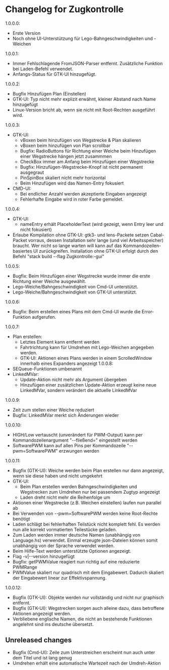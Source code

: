 # Changelog for Zugkontrolle
1.0.0.0:
- Erste Version
- Noch ohne UI-Unterstützung für Lego-Bahngeschwindigkeiten und -Weichen

1.0.0.1:
- Immer Fehlschlagende FromJSON-Parser entfernt. Zusätzliche Funktion bei Laden-Befehl verwendet.
- Anfangs-Status für GTK-UI hinzugefügt.

1.0.0.2:
- Bugfix Hinzufügen Plan (Einstellen)
- GTK-UI: Typ nicht mehr explizit erwähnt, kleiner Abstand nach Name hinzugefügt
- Linux-Version bricht ab, wenn sie nicht mit Root-Rechten ausgeführt wird.

1.0.0.3:
- GTK-UI:
    - vBoxen beim hinzufügen von Wegstrecke & Plan skalieren
    - vBoxen beim hinzufügen von Plan scrollbar
    - Bugfix: RadioButtons für Richtung einer Weiche beim Hinzufügen einer Wegstrecke hängen jetzt zusammmen
    - CheckBox immer am Anfang beim Hinzufügen einer Wegstrecke
    - Bugfix: Hinzufügen-Wegstrecke-Knopf ist nicht permanent ausgegraut
    - PinSpinBox skaliert nicht mehr horizontal
    - Beim Hinzufügen wird das Namen-Entry fokusiert
- CMD-UI:
    - Bei endlicher Anzahl werden akzeptierte Eingaben angezeigt
    - Fehlerhafte Eingabe wird in roter Farbe gemeldet.

1.0.0.4:
- GTK-UI:
    - nameEntry erhält PlaceholderText (wird gezeigt, wenn Entry leer und nicht fokusiert)
- Erlaube Kompilation ohne GTK-UI:
    gtk3- und lens-Packete setzen Cabal-Packet vorraus, dessen Installation sehr lange (und viel Arbeitsspeicher) braucht.
    Wer nicht so lange warten will kann auf das Kommandozeilen-basiertes UI zurückgreifen.
    Installation ohne GTK-UI erfolgt durch den Befehl "stack build --flag Zugkontrolle:-gui"

1.0.0.5:
- Bugfix: Beim Hinzufügen einer Wegstrecke wurde immer die erste Richtung einer Weiche ausgewählt.
- Lego-Weiche/Bahngeschwindigkeit von Cmd-UI unterstützt.
- Lego-Weiche/Bahngeschwindigkeit von GTK-UI unterstützt.

1.0.0.6:
- Bugfix: Beim erstellen eines Plans mit dem Cmd-UI wurde die Error-Funktion aufgerufen.

1.0.0.7:
- Plan erstellen:
    - Letztes Element kann entfernt werden
    - Fahrtrichtung kann für Umdrehen mit Lego-Weichen angegeben werden.
    - GTK-UI: Aktionen eines Plans werden in einem ScrolledWindow innerhalb eines Expanders angezeigt
1.0.0.8:
- SEQueue-Funktionen umbenannt
- LinkedMVar:
    - Update-Aktion nicht mehr als Argument übergeben
    - Hinzufügen einer zusätzlichen Update-Aktion erzeugt keine neue LinkedMVar, sondern verändert die aktuelle LinkedMVar

1.0.0.9:
- Zeit zum stellen einer Weiche reduziert
- Bugfix: LinkedMVar merkt sich Änderungen wieder

1.0.0.10:
- HIGH/Low vertauscht (unverändert für PWM-Output)
    kann per Kommandozeilenargument "--fließend=<Value>" eingestellt werden
- SoftwarePWM kann auf allen Pins per Kommandozeile "--pwm=SoftwarePWM" erzwungen werden

1.0.0.11:
- Bugfix (GTK-UI): Weiche werden beim Plan erstellen nur dann angezeigt, wenn sie diese haben und nicht umgekehrt
- GTK-UI:
    - Beim Plan erstellen werden Bahngeschwindigkeiten und Wegstrecken zum Umdrehen nur bei passendem Zugtyp angezeigt
    - Laden dreht nicht mehr die Reihenfolge um
- Aktionen einer Wegstrecke (z.B. Weichen einstellen) laufen nun parallel ab
- Bei Verwenden von --pwm=SoftwarePWM werden keine Root-Rechte benötigt
- Laden schlägt bei fehlerhaften Teilstück nicht komplett fehl. Es werden nun alle korrekt vormatierten Teilestücke geladen.
- Zum Laden werden immer deutsche Namen (unabhängig von Language.hs) verwendet.
    Einmal erzeugte json-Dateien können somit unabhängig von der Sprache verwendet werden.
- Beim Hilfe-Text werden unterstützte Optionen angezeigt.
- Flag -v|--version hinzugefügt
- Bugfix: getPWMValue reagiert nun richtig auf eine reduzierte PWMRange
- PWMValue skaliert nur quadrisch mit dem Eingabewert. Dadurch skaliert der Eingabewert linear zur Effektivspannung.

1.0.0.12:
- Bugfix (GTK-UI): Objekte werden nur vollständig und nicht nur graphisch entfernt.
- Bugfix (GTK-UI): Wegstrecken sorgen auch alleine dazu,  dass betroffene Aktionen angezeigt werden.
- Verbliebene englische Namen, die nicht an bestehende Funktionen angelehnt sind ins deutsche übersetzt.
## Unreleased changes
- Bugfix (Cmd-UI): Zeile zum Unterstreichen erscheint nun auch unter dem Titel und ist lang genug
- Umdrehen erhält eine automatische Wartezeit nach der Umdreh-Aktion